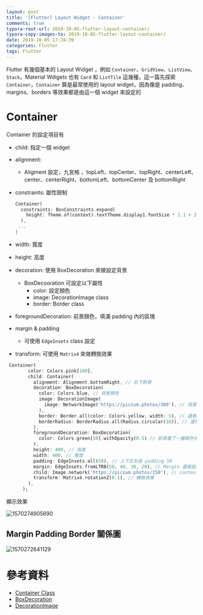 ```yaml
---
layout: post
title: '[Flutter] Layout Widget - Container'
comments: true
typora-root-url: 2019-10-05-flutter-layout-container/
typora-copy-images-to: 2019-10-05-flutter-layout-container/
date: 2019-10-05 17:34:39
categories: Flutter
tags: Flutter
---
```


Flutter 有幾個基本的 Layout Widget ，例如 `Container`、`GridView`、`ListView`、`Stack`，Material Wdigets 也有 `Card` 和 `ListTile` 這幾種，這一篇先探索 `Container`，`Container` 算是最常使用的 layout widget，因為像是 padding、margins、borders 等效果都是由這一個 widget 來設定的

<!-- more -->

# Container

Container 的設定項目有

* child: 指定一個 widget

* alignment: 

  * Aligment 設定，九宮格 ，topLeft、topCenter、topRight、centerLeft、center、centerRight、bottomLeft、bottomCenter 及 bottomRight

* constraints: 屬性限制

  ```dart
  Container(
    constraints: BoxConstraints.expand(
      height: Theme.of(context).textTheme.display1.fontSize * 1.1 + 200.0,
    ),
   ...
  }    
  ```

  

* width: 寬度

* height: 高度

* decoration: 使用 BoxDecoration 來做設定背景

  * BoxDecooration 可設定以下屬性
    * color: 設定顏色
    * image: DecorationImage class
    * border: Border class

* foregroundDecoration: 前景顏色，填滿  padding 內的區塊

* margin & padding

  * 可使用 `EdgeInsets` class 設定

* transform: 可使用 `Matrix4` 來做轉換效果

```dart
 Container(
        color: Colors.pink[100],
        child: Container(
          alignment: Alignment.bottomRight, // 右下對齊
          decoration: BoxDecoration(
            color: Colors.blue, // 背景顏色
            image: DecorationImage(
              image: NetworkImage('https://picsum.photos/300'), // 背景圖
            ),
            border: Border.all(color: Colors.yellow, width: 5), // 邊框線
            borderRadius: BorderRadius.all(Radius.circular(10)), // 邊框圓角
          ),
          foregroundDecoration: BoxDecoration(
            color: Colors.green[50].withOpacity(0.5) // 前景蓋了一層綠色半透明
          ),
          height: 400, // 高度
          width: 400, // 寬度
          padding: EdgeInsets.all(50), // 上下左右各 padding 50
          margin: EdgeInsets.fromLTRB(50, 40, 30, 20), // Margin 邊框設定
          child: Image.network('https://picsum.photos/150'), // context widget
          transform: Matrix4.rotationZ(0.1), // 轉換效果
        ),
      );
```

顯示效果

![1570274905690](1570274905690.png)



## Margin Padding Border 關係圖

![1570272641129](1570272641129.png)

# 參考資料

* [Container Class](https://api.flutter.dev/flutter/widgets/Container-class.html)
* [BoxDecoration](https://api.flutter.dev/flutter/painting/BoxDecoration-class.html)
* [DecorationImage](https://api.flutter.dev/flutter/painting/DecorationImage-class.html)

